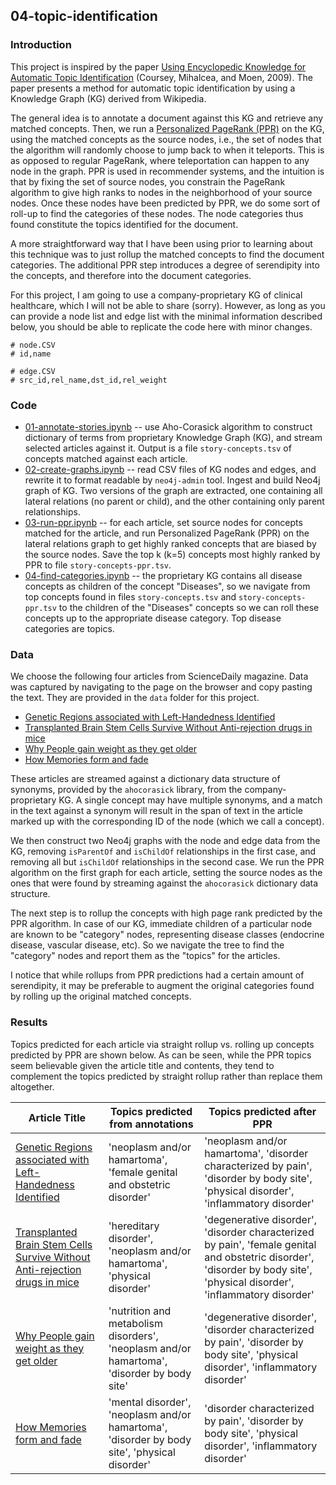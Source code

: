 ## 04-topic-identification

### Introduction

This project is inspired by the paper [Using Encyclopedic Knowledge for Automatic Topic Identification](https://www.aclweb.org/anthology/W09-1126) (Coursey, Mihalcea, and Moen, 2009). The paper presents a method for automatic topic identification by using a Knowledge Graph (KG) derived from Wikipedia.

The general idea is to annotate a document against this KG and retrieve any matched concepts. Then, we run a [Personalized PageRank (PPR)](https://neo4j.com/docs/graph-algorithms/current/algorithms/page-rank/#algorithms-pagerank-personalized) on the KG, using the matched concepts as the source nodes, i.e., the set of nodes that the algorithm will randomly choose to jump back to when it teleports. This is as opposed to regular PageRank, where teleportation can happen to any node in the graph. PPR is used in recommender systems, and the intuition is that by fixing the set of source nodes, you constrain the PageRank algorithm to give high ranks to nodes in the neighborhood of your source nodes. Once these nodes have been predicted by PPR, we do some sort of roll-up to find the categories of these nodes. The node categories thus found constitute the topics identified for the document.

A more straightforward way that I have been using prior to learning about this technique was to just rollup the matched concepts to find the document categories. The additional PPR step introduces a degree of serendipity into the concepts, and therefore into the document categories.

For this project, I am going to use a company-proprietary KG of clinical healthcare, which I will not be able to share (sorry). However, as long as you can provide a node list and edge list with the minimal information described below, you should be able to replicate the code here with minor changes.

    # node.CSV
    # id,name

    # edge.CSV
    # src_id,rel_name,dst_id,rel_weight

### Code

* [01-annotate-stories.ipynb](src/01-annotate-stories.ipynb) -- use Aho-Corasick algorithm to construct dictionary of terms from proprietary Knowledge Graph (KG), and stream selected articles against it. Output is a file `story-concepts.tsv` of concepts matched against each article.
* [02-create-graphs.ipynb](src/02-create-graphs.ipynb) -- read CSV files of KG nodes and edges, and rewrite it to format readable by `neo4j-admin` tool. Ingest and build Neo4j graph of KG. Two versions of the graph are extracted, one containing all lateral relations (no parent or child), and the other containing only parent relationships.
* [03-run-ppr.ipynb](src/03-run-ppr.ipynb) -- for each article, set source nodes for concepts matched for the article, and run Personalized PageRank (PPR) on the lateral relations graph to get highly ranked concepts that are biased by the source nodes. Save the top k (k=5) concepts most highly ranked by PPR to file `story-concepts-ppr.tsv`.
* [04-find-categories.ipynb](src/04-find-categories.ipynb) -- the proprietary KG contains all disease concepts as children of the concept "Diseases", so we navigate from top concepts found in files `story-concepts.tsv` and `story-concepts-ppr.tsv` to the children of the "Diseases" concepts so we can roll these concepts up to the appropriate disease category. Top disease categories are topics.

### Data

We choose the following four articles from ScienceDaily magazine. Data was captured by navigating to the page on the browser and copy pasting the text. They are provided in the `data` folder for this project.

- [Genetic Regions associated with Left-Handedness Identified](https://www.sciencedaily.com/releases/2019/09/190904194433.htm)
- [Transplanted Brain Stem Cells Survive Without Anti-rejection drugs in mice](https://www.sciencedaily.com/releases/2019/09/190916092109.htm)
- [Why People gain weight as they get older](https://www.sciencedaily.com/releases/2019/09/190909193211.htm)
- [How Memories form and fade](https://www.sciencedaily.com/releases/2019/08/190823140729.htm)

These articles are streamed against a dictionary data structure of synonyms, provided by the `ahocorasick` library, from the company-proprietary KG. A single concept may have multiple synonyms, and a match in the text against a synonym will result in the span of text in the article marked up with the corresponding ID of the node (which we call a concept). 

We then construct two Neo4j graphs with the node and edge data from the KG, removing `isParentOf` and `isChildOf` relationships in the first case, and removing all but `isChildOf` relationships in the second case. We run the PPR algorithm on the first graph for each article, setting the source nodes as the ones that were found by streaming against the `ahocorasick` dictionary data structure.

The next step is to rollup the concepts with high page rank predicted by the PPR algorithm. In case of our KG, immediate children of a particular node are known to be "category" nodes, representing disease classes (endocrine disease, vascular disease, etc). So we navigate the tree to find the "category" nodes and report them as the "topics" for the articles.

I notice that while rollups from PPR predictions had a certain amount of serendipity, it may be preferable to augment the original categories found by rolling up the original matched concepts.

### Results

Topics predicted for each article via straight rollup vs. rolling up concepts predicted by PPR are shown below. As can be seen, while the PPR topics seem believable given the article title and contents, they tend to complement the topics predicted by straight rollup rather than replace them altogether.

| Article Title                                              | Topics predicted from annotations | Topics predicted after PPR        |
|------------------------------------------------------------|-----------------------------------|-----------------------------------|
| [Genetic Regions associated with Left-Handedness Identified](https://www.sciencedaily.com/releases/2019/09/190904194433.htm) | 'neoplasm and/or hamartoma', 'female genital and obstetric disorder' | 'neoplasm and/or hamartoma', 'disorder characterized by pain', 'disorder by body site', 'physical disorder', 'inflammatory disorder' |
| [Transplanted Brain Stem Cells Survive Without Anti-rejection drugs in mice](https://www.sciencedaily.com/releases/2019/09/190916092109.htm) | 'hereditary disorder', 'neoplasm and/or hamartoma', 'physical disorder' | 'degenerative disorder', 'disorder characterized by pain', 'female genital and obstetric disorder', 'disorder by body site', 'physical disorder', 'inflammatory disorder' |
| [Why People gain weight as they get older](https://www.sciencedaily.com/releases/2019/09/190909193211.htm) | 'nutrition and metabolism disorders', 'neoplasm and/or hamartoma', 'disorder by body site' | 'degenerative disorder', 'disorder characterized by pain', 'disorder by body site', 'physical disorder', 'inflammatory disorder' |
| [How Memories form and fade](https://www.sciencedaily.com/releases/2019/08/190823140729.htm) | 'mental disorder', 'neoplasm and/or hamartoma', 'disorder by body site', 'physical disorder' | 'disorder characterized by pain', 'disorder by body site', 'physical disorder', 'inflammatory disorder' |


